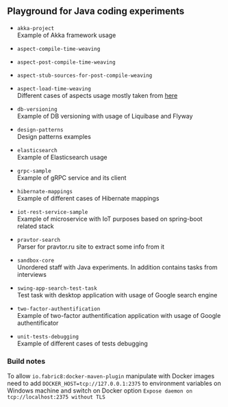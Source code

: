 
## Playground for Java coding experiments

* `akka-project`  
Example of Akka framework usage 

* `aspect-compile-time-weaving`  
* `aspect-post-compile-time-weaving`  
* `aspect-stub-sources-for-post-compile-weaving`  
* `aspect-load-time-weaving`  
Different cases of aspects usage mostly taken from [here](https://www.baeldung.com/aspectj)

* `db-versioning`  
Example of DB versioning with usage of Liquibase and Flyway

* `design-patterns`  
Design patterns examples

* `elasticsearch`  
Example of Elasticsearch usage

* `grpc-sample`  
Example of gRPC service and its client

* `hibernate-mappings`  
Example of different cases of Hibernate mappings

* `iot-rest-service-sample`  
Example of microservice with IoT purposes based on spring-boot related stack

* `pravtor-search`  
Parser for pravtor.ru site to extract some info from it

* `sandbox-core`  
Unordered staff with Java experiments. In addition contains tasks from interviews

* `swing-app-search-test-task`  
Test task with desktop application with usage of Google search engine

* `two-factor-authentification`  
Example of two-factor authentification application with usage of Google authentificator

* `unit-tests-debugging`  
Example of different cases of tests debugging


### Build notes
To allow `io.fabric8:docker-maven-plugin` manipulate with Docker images need to add 
`DOCKER_HOST=tcp://127.0.0.1:2375` to environment variables on Windows machine and switch on 
Docker option `Expose daemon on tcp://localhost:2375 without TLS`
